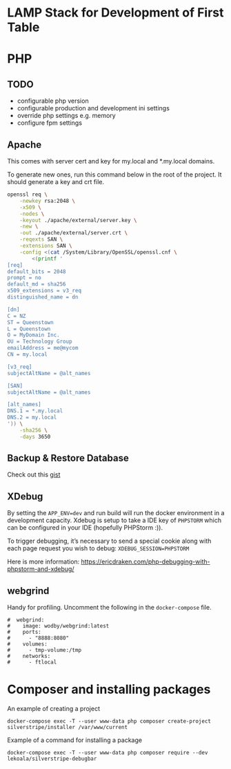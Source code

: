 # LAMP Stack for Development of First Table

# PHP
## TODO 
- configurable php version
- configurable production and development ini settings 
- override php settings e.g. memory
- configure fpm settings

## Apache
This comes with server cert and key for my.local and *.my.local domains.

To generate new ones, run this command below in the root of the project. It should generate a key and crt file.

```bash
openssl req \
    -newkey rsa:2048 \
    -x509 \
    -nodes \
    -keyout ./apache/external/server.key \
    -new \
    -out ./apache/external/server.crt \
    -reqexts SAN \
    -extensions SAN \
    -config <(cat /System/Library/OpenSSL/openssl.cnf \
        <(printf '
[req]
default_bits = 2048
prompt = no
default_md = sha256
x509_extensions = v3_req
distinguished_name = dn

[dn]
C = NZ
ST = Queenstown
L = Queenstown
O = MyDomain Inc.
OU = Technology Group
emailAddress = me@mycom
CN = my.local

[v3_req]
subjectAltName = @alt_names

[SAN]
subjectAltName = @alt_names

[alt_names]
DNS.1 = *.my.local
DNS.2 = my.local
')) \
    -sha256 \
    -days 3650
```

## Backup & Restore Database
Check out this [gist](https://gist.github.com/spalladino/6d981f7b33f6e0afe6bb)

## XDebug
By setting the `APP_ENV=dev` and run build will run the docker environment in a development capacity.
Xdebug is setup to take a IDE key of `PHPSTORM` which can be configured in your IDE (hopefully PHPStorm :)).

To trigger debugging, it’s necessary to send a special cookie along with each page request
you wish to debug: `XDEBUG_SESSION=PHPSTORM`

Here is more information: https://ericdraken.com/php-debugging-with-phpstorm-and-xdebug/

## webgrind

Handy for profiling. Uncomment the following in the `docker-compose` file.

```
#  webgrind:
#    image: wodby/webgrind:latest
#    ports:
#      - "8888:8080"
#    volumes:
#      - tmp-volume:/tmp
#    networks:
#      - ftlocal
```


# Composer and installing packages

An example of creating a project

`docker-compose exec -T --user www-data php composer create-project silverstripe/installer /var/www/current`

Example of a command for installing a package

`docker-compose exec -T --user www-data php composer require --dev lekoala/silverstripe-debugbar`
